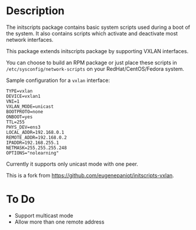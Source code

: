 <h1>Description</h1>

The initscripts package contains basic system scripts used during a boot of the system. It also contains scripts which activate and deactivate most network interfaces.

This package extends initscripts package by supporting VXLAN interfaces.

You can choose to build an RPM package or just place these scripts in `/etc/sysconfig/network-scripts` on your RedHat/CentOS/Fedora system.

Sample configuration for a `vxlan` interface:

	TYPE=vxlan
	DEVICE=vxlan1
	VNI=1
	VXLAN_MODE=unicast
	BOOTPROTO=none
	ONBOOT=yes
	TTL=255
	PHYS_DEV=ens3
	LOCAL_ADDR=192.168.0.1
	REMOTE_ADDR=192.168.0.2
	IPADDR=192.168.255.1
	NETMASK=255.255.255.248
	OPTIONS="nolearning"

Currently it supports only unicast mode with one peer.

This is a fork from https://github.com/eugenepaniot/initscripts-vxlan.

<h1>To Do</h1>

  * Support multicast mode
  * Allow more than one remote address
